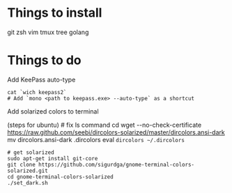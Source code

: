 Things to install
=================

git zsh vim tmux tree golang


Things to do
============
Add KeePass auto-type

    cat `wich keepass2`
    # Add `mono <path to keepass.exe> --auto-type` as a shortcut


Add solarized colors to terminal

(steps for ubuntu)
    # fix ls command
    cd
    wget --no-check-certificate https://raw.github.com/seebi/dircolors-solarized/master/dircolors.ansi-dark
    mv dircolors.ansi-dark .dircolors
    eval `dircolors ~/.dircolors`
    
    # get solarized
    sudo apt-get install git-core
    git clone https://github.com/sigurdga/gnome-terminal-colors-solarized.git
    cd gnome-terminal-colors-solarized
    ./set_dark.sh
